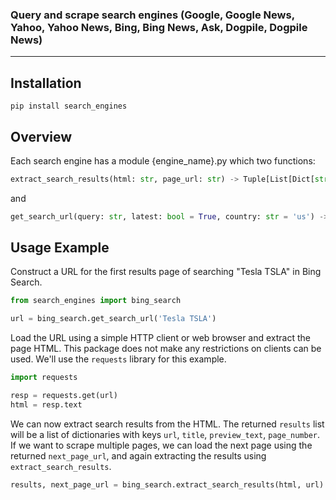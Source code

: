 
### **Query and scrape search engines (Google, Google News, Yahoo, Yahoo News, Bing, Bing News, Ask, Dogpile, Dogpile News)**
----
## Installation
```pip install search_engines```   

## Overview
Each search engine has a module {engine_name}.py which two functions:   
```python 
extract_search_results(html: str, page_url: str) -> Tuple[List[Dict[str, str]], str]
```  
and  
```python
get_search_url(query: str, latest: bool = True, country: str = 'us') -> str
```

## Usage Example
Construct a URL for the first results page of searching "Tesla TSLA" in Bing Search.
```python
from search_engines import bing_search

url = bing_search.get_search_url('Tesla TSLA')
```
Load the URL using a simple HTTP client or web browser and extract the page HTML.
This package does not make any restrictions on clients can be used. We'll use the `requests` library for this example.
```python
import requests

resp = requests.get(url)
html = resp.text
```
We can now extract search results from the HTML.
The returned `results` list will be a list of dictionaries with keys `url`, `title`, `preview_text`, `page_number`.
If we want to scrape multiple pages, we can load the next page using the returned `next_page_url`, and again extracting the results using `extract_search_results`.

```python
results, next_page_url = bing_search.extract_search_results(html, url)
```